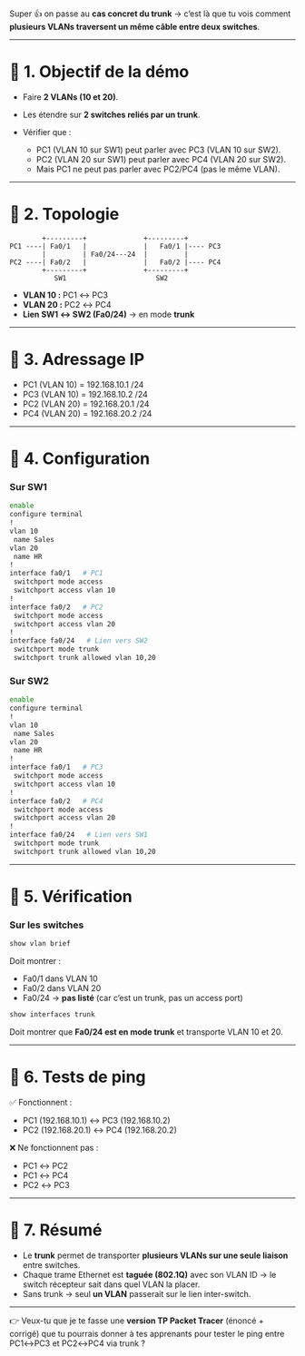 Super 👍 on passe au **cas concret du trunk** → c’est là que tu vois comment **plusieurs VLANs traversent un même câble entre deux switches**.

---

# 🔹 1. Objectif de la démo

* Faire **2 VLANs (10 et 20)**.
* Les étendre sur **2 switches reliés par un trunk**.
* Vérifier que :

  * PC1 (VLAN 10 sur SW1) peut parler avec PC3 (VLAN 10 sur SW2).
  * PC2 (VLAN 20 sur SW1) peut parler avec PC4 (VLAN 20 sur SW2).
  * Mais PC1 ne peut pas parler avec PC2/PC4 (pas le même VLAN).

---

# 🔹 2. Topologie

```
        +---------+              +---------+
PC1 ----| Fa0/1   |              |   Fa0/1 |---- PC3
        |         | Fa0/24---24  |         |
PC2 ----| Fa0/2   |              |   Fa0/2 |---- PC4
        +---------+              +---------+
           SW1                      SW2
```

* **VLAN 10 :** PC1 ↔ PC3
* **VLAN 20 :** PC2 ↔ PC4
* **Lien SW1 ↔ SW2 (Fa0/24)** → en mode **trunk**

---

# 🔹 3. Adressage IP

* PC1 (VLAN 10) = 192.168.10.1 /24
* PC3 (VLAN 10) = 192.168.10.2 /24
* PC2 (VLAN 20) = 192.168.20.1 /24
* PC4 (VLAN 20) = 192.168.20.2 /24

---

# 🔹 4. Configuration

### Sur SW1

```bash
enable
configure terminal
!
vlan 10
 name Sales
vlan 20
 name HR
!
interface fa0/1   # PC1
 switchport mode access
 switchport access vlan 10
!
interface fa0/2   # PC2
 switchport mode access
 switchport access vlan 20
!
interface fa0/24   # Lien vers SW2
 switchport mode trunk
 switchport trunk allowed vlan 10,20
```

### Sur SW2

```bash
enable
configure terminal
!
vlan 10
 name Sales
vlan 20
 name HR
!
interface fa0/1   # PC3
 switchport mode access
 switchport access vlan 10
!
interface fa0/2   # PC4
 switchport mode access
 switchport access vlan 20
!
interface fa0/24   # Lien vers SW1
 switchport mode trunk
 switchport trunk allowed vlan 10,20
```

---

# 🔹 5. Vérification

### Sur les switches

```bash
show vlan brief
```

Doit montrer :

* Fa0/1 dans VLAN 10
* Fa0/2 dans VLAN 20
* Fa0/24 → **pas listé** (car c’est un trunk, pas un access port)

```bash
show interfaces trunk
```

Doit montrer que **Fa0/24 est en mode trunk** et transporte VLAN 10 et 20.

---

# 🔹 6. Tests de ping

✅ Fonctionnent :

* PC1 (192.168.10.1) ↔ PC3 (192.168.10.2)
* PC2 (192.168.20.1) ↔ PC4 (192.168.20.2)

❌ Ne fonctionnent pas :

* PC1 ↔ PC2
* PC1 ↔ PC4
* PC2 ↔ PC3

---

# 🔹 7. Résumé

* Le **trunk** permet de transporter **plusieurs VLANs sur une seule liaison** entre switches.
* Chaque trame Ethernet est **taguée (802.1Q)** avec son VLAN ID → le switch récepteur sait dans quel VLAN la placer.
* Sans trunk → seul **un VLAN** passerait sur le lien inter-switch.

---

👉 Veux-tu que je te fasse une **version TP Packet Tracer** (énoncé + corrigé) que tu pourrais donner à tes apprenants pour tester le ping entre PC1↔PC3 et PC2↔PC4 via trunk ?

